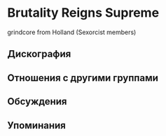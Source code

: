 # Brutality Reigns Supreme

grindcore from Holland (Sexorcist members)

## Дискография


## Отношения с другими группами


## Обсуждения


## Упоминания

